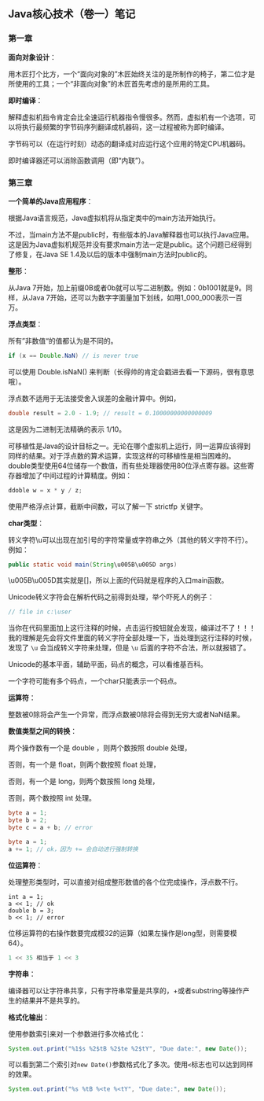 ## Java核心技术（卷一）笔记



### 第一章

**面向对象设计**：

用木匠打个比方，一个“面向对象的”木匠始终关注的是所制作的椅子，第二位才是所使用的工具；一个“非面向对象”的木匠首先考虑的是所用的工具。

**即时编译**：

解释虚拟机指令肯定会比全速运行机器指令慢很多。然而，虚拟机有一个选项，可以将执行最频繁的字节码序列翻译成机器码，这一过程被称为即时编译。

字节码可以（在运行时刻）动态的翻译成对应运行这个应用的特定CPU机器码。

即时编译器还可以消除函数调用（即“内联”）。

### 第三章

**一个简单的Java应用程序**：

根据Java语言规范，Java虚拟机将从指定类中的main方法开始执行。

不过，当main方法不是public时，有些版本的Java解释器也可以执行Java应用。这是因为Java虚拟机规范并没有要求main方法一定是public。这个问题已经得到了修复，在Java SE 1.4及以后的版本中强制main方法时public的。

**整形**：

从Java 7开始，加上前缀0B或者0b就可以写二进制数。例如：0b1001就是9。同样，从Java 7开始，还可以为数字字面量加下划线，如用1_000_000表示一百万。

**浮点类型**：

所有”非数值“的值都认为是不同的。

```java
if (x == Double.NaN) // is never true
```

可以使用 Double.isNaN() 来判断（长得帅的肯定会戳进去看一下源码，很有意思哦）。

浮点数不适用于无法接受舍入误差的金融计算中。例如，

```java
double result = 2.0 - 1.9; // result = 0.10000000000000009
```

这是因为二进制无法精确的表示 1/10。

可移植性是Java的设计目标之一。无论在哪个虚拟机上运行，同一运算应该得到同样的结果。对于浮点数的算术运算，实现这样的可移植性是相当困难的。double类型使用64位储存一个数值，而有些处理器使用80位浮点寄存器。这些寄存器增加了中间过程的计算精度。例如：

```java
ddoble w = x * y / z;
```

使用严格浮点计算，截断中间数，可以了解一下 strictfp 关键字。

**char类型**：

转义字符\u可以出现在加引号的字符常量或字符串之外（其他的转义字符不行）。例如：

```java
public static void main(String\u005B\u005D args)
```

\u005B\u005D其实就是[]，所以上面的代码就是程序的入口main函数。

Unicode转义字符会在解析代码之前得到处理，举个吓死人的例子：

```java
// file in c:\user
```

当你在代码里面加上这行注释的时候，点击运行按钮就会发现，编译过不了！！！我的理解是先会将文件里面的转义字符全部处理一下，当处理到这行注释的时候，发现了 `\u` 会当成转义字符来处理，但是 `\u` 后面的字符不合法，所以就报错了。

Unicode的基本平面，辅助平面，码点的概念，可以看维基百科。

一个字符可能有多个码点，一个char只能表示一个码点。

**运算符**：

整数被0除将会产生一个异常，而浮点数被0除将会得到无穷大或者NaN结果。

**数值类型之间的转换**：

两个操作数有一个是 double ，则两个数按照 double 处理，

否则，有一个是 float，则两个数按照 float 处理，

否则，有一个是 long，则两个数按照 long 处理，

否则，两个数按照 int 处理。

```java
byte a = 1;
byte b = 2;
byte c = a + b; // error
```

```java
byte a = 1;
a += 1; // ok，因为 += 会自动进行强制转换
```

**位运算符**：

处理整形类型时，可以直接对组成整形数值的各个位完成操作，浮点数不行。

```
int a = 1;
a << 1; // ok
double b = 3;
b << 1; // error
```

位移运算符的右操作数要完成模32的运算（如果左操作是long型，则需要模64）。

```java
1 << 35 相当于 1 << 3
```

**字符串**：

编译器可以让字符串共享，只有字符串常量是共享的，+或者substring等操作产生的结果并不是共享的。

**格式化输出**：

使用参数索引来对一个参数进行多次格式化：

```java
System.out.print("%1$s %2$tB %2$te %2$tY", "Due date:", new Date());
```

可以看到第二个索引对`new Date()`参数格式化了多次。使用`<`标志也可以达到同样的效果。

```java
System.out.print("%s %tB %<te %<tY", "Due date:", new Date());
```

